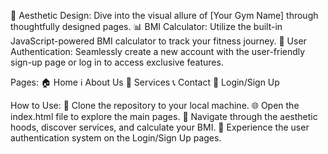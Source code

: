 🎨 Aesthetic Design: Dive into the visual allure of [Your Gym Name] through thoughtfully designed pages.
📊 BMI Calculator: Utilize the built-in JavaScript-powered BMI calculator to track your fitness journey.
🔐 User Authentication: Seamlessly create a new account with the user-friendly sign-up page or log in to access exclusive features.

Pages:
🏠 Home
ℹ️ About Us
💪 Services
📞 Contact
🔐 Login/Sign Up

How to Use:
🔄 Clone the repository to your local machine.
🌐 Open the index.html file to explore the main pages.
🚀 Navigate through the aesthetic hoods, discover services, and calculate your BMI.
👥 Experience the user authentication system on the Login/Sign Up pages.
